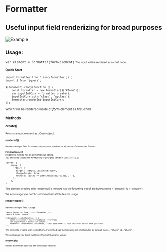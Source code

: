 # Formatter

## Useful input field renderizing for broad purposes

![Example](https://github.com/izanoth/input_formatter/blob/master/screenshot.png)

### Usage:<br>
<code><small>var element = Formatter(form-element)<small></code>
<small>The input will be rendered as a child node.</small>

####

#### Quick Start
```
import Formatter from './src/formatter.js';
import $ from 'jquery';

$(document).ready(function () {
    const formatter = new Formatter($('#form'));
    var inputIntCurr = formatter.create();
    inputIntCurr.attr('class', 'myclass');
    formatter.renderInt(inputIntCurr);
});
```
Which will be rendered inside of ***form*** element as first child.
### Methods

#### create()
<small>Returns a input element as JQuey object.

#### renderInt()
<small>Renders an input field for comercial purposes, masked for all nature of currencies formats.</small>

<small>**For development**<br>renderInt() method has an asynchronous calling.<br>
You should to targets the NPM proxy to your php server in <code>vite.config.js</code></small>
```
server: {
    proxy: {
      '/api': {
        target: 'http://localhost:8080',
        changeOrigin: true,
        rewrite: (path) => path.replace(/^\/api/, ''),
      },
    },
}
```

The element created with renderInp()'s method has the following set of attributes:
name = 'amount';
id = 'amount';

We encourage you don't customize their attributes for usage.


#### renderPhone()
<small>Renders an input field.</small>
<small>Usage:<br>
```
import Formatter from './src/formatter.js';
import $ from 'jquery';

$(document).ready(function () {
    const formatter = new Formatter($('#form'));
    var inputPhone = formatter.create();
    formatter.renderPhone(inputPhone, '(00) 0000-0000'); //Or whatever other mask you want
});
```
The elements created with renderPhone()'s method has the following set of attributes bu default:
name = 'phone';
id = 'phone';

We encourage you don't customize their attributes for usage.

#### renderCpf()
<small>Renders a convenient input field with frontend Cpf validation.</small>

